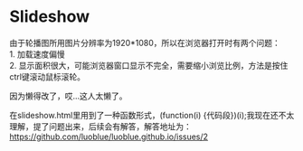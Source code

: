 # Slideshow
由于轮播图所用图片分辨率为1920\*1080，所以在浏览器打开时有两个问题：
<br />1. 加载速度偏慢
<br />2. 显示面积很大，可能浏览器窗口显示不完全，需要缩小浏览比例，方法是按住ctrl键滚动鼠标滚轮。

因为懒得改了，哎...这人太懒了。

在slideshow.html里用到了一种函数形式，(function(i) {代码段})(i);我现在还不太理解，提了问题出来，后续会有解答，解答地址为：https://github.com/luoblue/luoblue.github.io/issues/2
